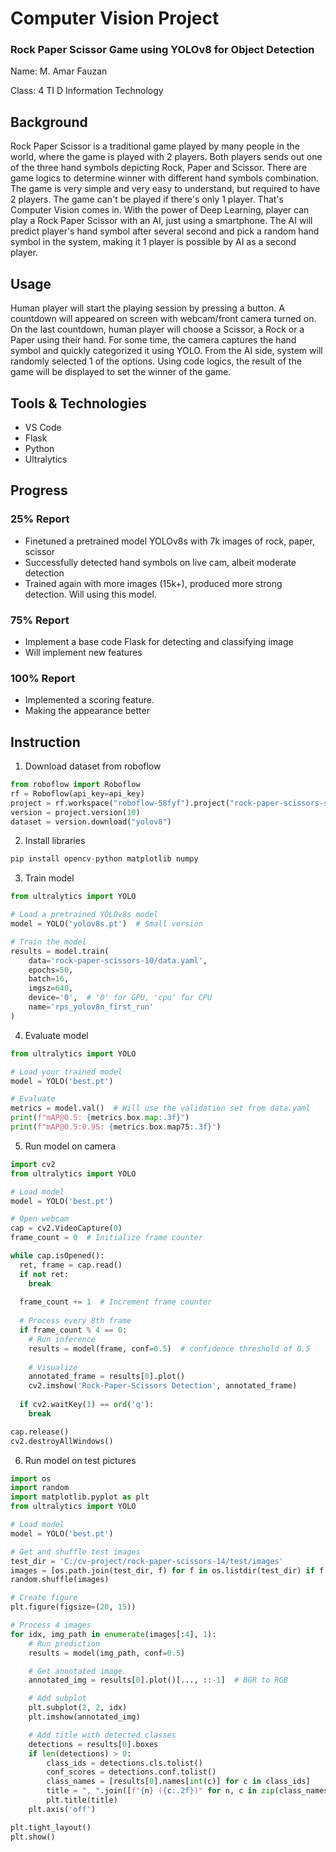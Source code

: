 # Computer Vision Project
### Rock Paper Scissor Game using YOLOv8 for Object Detection
Name: M. Amar Fauzan

Class: 4 TI D Information Technology

## Background
Rock Paper Scissor is a traditional game played by many people in the world, where the game is played with 2 players. Both players sends out one of the three hand symbols depicting Rock, Paper and Scissor. There are game logics to determine winner with different hand symbols combination. The game is very simple and very easy to understand, but required to have 2 players. The game can't be played if there's only 1 player. That's Computer Vision comes in. With the power of Deep Learning, player can play a Rock Paper Scissor with an AI, just using a smartphone. The AI will predict player's hand symbol after several second and pick a random hand symbol in the system, making it 1 player is possible by AI as a second player.

## Usage
Human player will start the playing session by pressing a button. A countdown will appeared on screen with webcam/front camera turned on. On the last countdown, human player will choose a Scissor, a Rock or a Paper using their hand. For some time, the camera captures the hand symbol and quickly categorized it using YOLO. From the AI side, system will randomly selected 1 of the options. Using code logics, the result of the game will be displayed to set the winner of the game.

## Tools & Technologies
- VS Code
- Flask
- Python
- Ultralytics

## Progress

### 25% Report
- Finetuned a pretrained model YOLOv8s with 7k images of rock, paper, scissor
- Successfully detected hand symbols on live cam, albeit moderate detection
- Trained again with more images (15k+), produced more strong detection. Will using this model.

### 75% Report
- Implement a base code Flask for detecting and classifying image
- Will implement new features

### 100% Report
- Implemented a scoring feature.
- Making the appearance better

## Instruction
1. Download dataset from roboflow
```python
from roboflow import Roboflow
rf = Roboflow(api_key=api_key)
project = rf.workspace("roboflow-58fyf").project("rock-paper-scissors-sxsw")
version = project.version(10)
dataset = version.download("yolov8")
```
2. Install libraries
```python
pip install opencv-python matplotlib numpy
```
3. Train model
```python
from ultralytics import YOLO

# Load a pretrained YOLOv8s model
model = YOLO('yolov8s.pt')  # Small version

# Train the model
results = model.train(
    data='rock-paper-scissors-10/data.yaml',
    epochs=50,
    batch=16,
    imgsz=640,
    device='0',  # '0' for GPU, 'cpu' for CPU
    name='rps_yolov8n_first_run'
)
```
4. Evaluate model
```python
from ultralytics import YOLO

# Load your trained model
model = YOLO('best.pt')

# Evaluate
metrics = model.val()  # Will use the validation set from data.yaml
print(f"mAP@0.5: {metrics.box.map:.3f}")
print(f"mAP@0.5:0.95: {metrics.box.map75:.3f}")
```
5. Run model on camera
```python
import cv2
from ultralytics import YOLO

# Load model
model = YOLO('best.pt')

# Open webcam
cap = cv2.VideoCapture(0)
frame_count = 0  # Initialize frame counter

while cap.isOpened():
  ret, frame = cap.read()
  if not ret:
    break
  
  frame_count += 1  # Increment frame counter
  
  # Process every 8th frame
  if frame_count % 4 == 0:
    # Run inference
    results = model(frame, conf=0.5)  # confidence threshold of 0.5
    
    # Visualize
    annotated_frame = results[0].plot()
    cv2.imshow('Rock-Paper-Scissors Detection', annotated_frame)
  
  if cv2.waitKey(1) == ord('q'):
    break

cap.release()
cv2.destroyAllWindows()
```
6. Run model on test pictures
```python
import os
import random
import matplotlib.pyplot as plt
from ultralytics import YOLO

# Load model
model = YOLO('best.pt')

# Get and shuffle test images
test_dir = 'C:/cv-project/rock-paper-scissors-14/test/images'
images = [os.path.join(test_dir, f) for f in os.listdir(test_dir) if f.endswith('.jpg')]
random.shuffle(images)

# Create figure
plt.figure(figsize=(20, 15))

# Process 4 images
for idx, img_path in enumerate(images[:4], 1):
    # Run prediction
    results = model(img_path, conf=0.5)

    # Get annotated image
    annotated_img = results[0].plot()[..., ::-1]  # BGR to RGB

    # Add subplot
    plt.subplot(2, 2, idx)
    plt.imshow(annotated_img)

    # Add title with detected classes
    detections = results[0].boxes
    if len(detections) > 0:
        class_ids = detections.cls.tolist()
        conf_scores = detections.conf.tolist()
        class_names = [results[0].names[int(c)] for c in class_ids]
        title = ", ".join([f"{n} ({c:.2f})" for n, c in zip(class_names, conf_scores)])
        plt.title(title)
    plt.axis('off')

plt.tight_layout()
plt.show()
```
